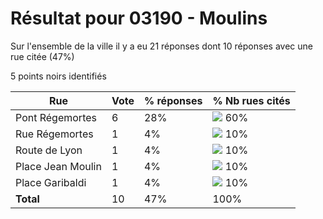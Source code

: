 # Résultat pour 03190 - Moulins

Sur l'ensemble de la ville il y a eu 21 réponses dont 10 réponses avec une rue citée (47%)

5 points noirs identifiés

| Rue | Vote | % réponses | % Nb rues cités|
|-----|------|------------|----------------|
| Pont Régemortes | 6 | 28% | <img src="../../img/bar_60.gif" />&nbsp;60%|
| Rue Régemortes | 1 | 4% | <img src="../../img/bar_10.gif" />&nbsp;10%|
| Route de Lyon | 1 | 4% | <img src="../../img/bar_10.gif" />&nbsp;10%|
| Place Jean Moulin | 1 | 4% | <img src="../../img/bar_10.gif" />&nbsp;10%|
| Place Garibaldi | 1 | 4% | <img src="../../img/bar_10.gif" />&nbsp;10%|
| **Total** | 10 | 47% | 100%|
